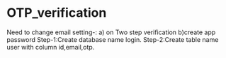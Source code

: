 # OTP_verification
Need to change email setting-:
a) on Two step verification
b)create app password
Step-1:Create database name login.
Step-2:Create table name user with column id,email,otp.
